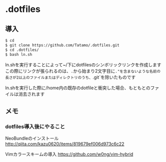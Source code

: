 # .dotfiles

## 導入
```bash
$ cd
$ git clone https://github.com/Tatamo/.dotfiles.git
$ cd .dotfiles/
$ bash ln.sh
```

ln.shを実行することによって~/下にdotfilesのシンボリックリンクを作成します
この際にリンクが張られるのは、`.`から始まり2文字目に`."を含まないような名前の長さが2以上のファイルまたはディレクトリのうち、`.git`を除いたものです

ln.shを実行した際に/home内の既存のdotfileと衝突した場合、もともとのファイルは消去されます

## メモ
### dotfiles導入後にやること
NeoBundleのインストール
http://qiita.com/kazu0620/items/819679ef006d973c6c22

Vimカラースキームの導入
https://github.com/w0ng/vim-hybrid
